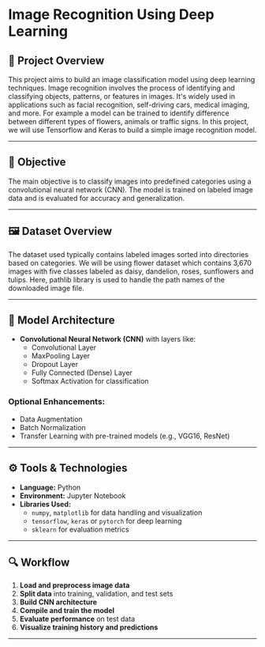 # Image Recognition Using Deep Learning

## 📌 Project Overview

This project aims to build an image classification model using deep learning techniques. Image recognition involves the process of identifying and classifying objects, patterns, or features in images. It's widely used in applications such as facial recognition, self-driving cars, medical imaging, and more.  For example a model can be trained to identify difference between different types of flowers, animals or traffic signs. In this project, we will use Tensorflow and Keras to build a simple image recognition model.

---

## 🎯 Objective

The main objective is to classify images into predefined categories using a convolutional neural network (CNN). The model is trained on labeled image data and is evaluated for accuracy and generalization.

---

## 🖼️ Dataset Overview

The dataset used typically contains labeled images sorted into directories based on categories.
We will be using flower dataset which contains 3,670 images with five classes labeled as daisy, dandelion, roses, sunflowers and tulips. Here, pathlib library is used to handle the path names of the downloaded image file.

---

## 🧠 Model Architecture

- **Convolutional Neural Network (CNN)** with layers like:
  - Convolutional Layer
  - MaxPooling Layer
  - Dropout Layer
  - Fully Connected (Dense) Layer
  - Softmax Activation for classification

### Optional Enhancements:
- Data Augmentation
- Batch Normalization
- Transfer Learning with pre-trained models (e.g., VGG16, ResNet)

---

## ⚙️ Tools & Technologies

- **Language:** Python
- **Environment:** Jupyter Notebook
- **Libraries Used:**
  - `numpy`, `matplotlib` for data handling and visualization
  - `tensorflow`, `keras` or `pytorch` for deep learning
  - `sklearn` for evaluation metrics

---

## 🔍 Workflow

1. **Load and preprocess image data**
2. **Split data** into training, validation, and test sets
3. **Build CNN architecture**
4. **Compile and train the model**
5. **Evaluate performance** on test data
6. **Visualize training history and predictions**

---





